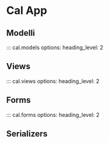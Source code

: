 # Cal App

## Modelli

::: cal.models
    options:
      heading_level: 2

## Views

::: cal.views
    options:
      heading_level: 2

## Forms 

::: cal.forms
    options:
      heading_level: 2

## Serializers 

<!-- ::: cal.serializers
    options:
      heading_level: 2 -->
